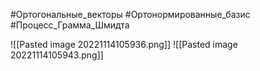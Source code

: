 #Ортогональные_векторы
#Ортонормированные_базис
#Процесс_Грамма_Шмидта

![[Pasted image 20221114105936.png]]
![[Pasted image 20221114105943.png]]